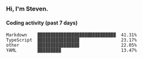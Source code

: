 ### Hi, I'm Steven.

#### Coding activity (past 7 days)
```
Markdown    ▓▓▓▓▓▓▓▓▓▓▓▓▓▓▓▓▓▓▓▓▓▓▓▓▓▓▓▓▓▓  41.31%
TypeScript  ▓▓▓▓▓▓▓▓▓▓▓▓▓▓▓▓                23.17%
other       ▓▓▓▓▓▓▓▓▓▓▓▓▓▓▓▓                22.05%
YAML        ▓▓▓▓▓▓▓▓▓                       13.47%
```
